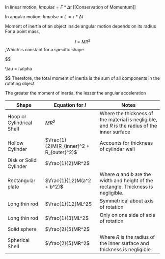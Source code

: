 In linear motion, $Impulse = F * \Delta{t}$
[[Conservation of Momentum]]

In angular motion, $Impulse = L = \tau * \Delta{t}$

Moment of inertia of an object inside angular motion depends on its radius
For a point mass,

$$
I = MR^2
$$,Which is constant for a specific shape

$$

\tau = I\alpha

$$
Therefore, the total moment of inertia is the sum of all components in the rotating object

The greater the moment of inertia, the lesser the angular acceleration

Shape | Equation for $I$ | Notes
----|---- | ---
Hoop or Cylindrical Shell |  $MR^2$ | Where the thickness of the material is negligible, and $R$ is the radius of the inner surface
Hollow Cylinder | $\frac{1}{2}M(R_{inner}^2 + R_{outer}^2)$ | Accounts for thickness of cylinder wall
Disk or Solid Cylinder  | $\frac{1}{2}MR^2$ | 
Rectangular plate | $\frac{1}{12}M(a^2 + b^2)$ | Where $a$ and $b$ are the width and height of the rectangle. Thickness is negligible.
Long thin rod | $\frac{1}{12}ML^2$ | Symmetrical about axis of rotation
Long thin rod | $\frac{1}{3}ML^2$ | Only on one side of axis of rotation
Solid sphere | $\frac{2}{5}MR^2$ | 
Spherical Shell | $\frac{2}{5}MR^2$ | Where $R$ is the radius of the inner surface and thickness is negligible


